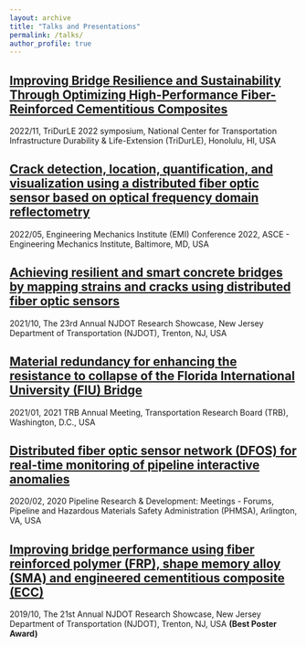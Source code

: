 ```yaml
---
layout: archive
title: "Talks and Presentations"
permalink: /talks/
author_profile: true
---
```

## [Improving Bridge Resilience and Sustainability Through Optimizing High-Performance Fiber-Reinforced Cementitious Composites ](https://www.youtube.com/watch?v=MgU1UrygLmQ)
2022/11, TriDurLE 2022 symposium, National Center for Transportation Infrastructure Durability & Life-Extension (TriDurLE), Honolulu, HI, USA

## [Crack detection, location, quantification, and visualization using a distributed fiber optic sensor based on optical frequency domain reflectometry](https://www.emi-conference.org/sites/emi-conference.org/2022/files/inline-files/Technical%20Program_V10.pdf)
2022/05, Engineering Mechanics Institute (EMI) Conference 2022, ASCE - Engineering Mechanics Institute, Baltimore, MD, USA

## [Achieving resilient and smart concrete bridges by mapping strains and cracks using distributed fiber optic sensors](https://www.njdottechtransfer.net/wp-content/uploads/2021/10/Presentation-Xiao-Tan-Infrastructure.pdf)
2021/10, The 23rd Annual NJDOT Research Showcase, New Jersey Department of Transportation (NJDOT), Trenton, NJ, USA

## [Material redundancy for enhancing the resistance to collapse of the Florida International University (FIU) Bridge](https://trid.trb.org/view/1759138)
2021/01, 2021 TRB Annual Meeting, Transportation Research Board (TRB), Washington, D.C., USA 

## [Distributed fiber optic sensor network (DFOS) for real-time monitoring of pipeline interactive anomalies](https://primis.phmsa.dot.gov/rd/mtgs/021920/Stevens%20Institute%20of%20Technology.pdf)
2020/02, 2020 Pipeline Research & Development: Meetings - Forums, Pipeline and Hazardous Materials Safety Administration (PHMSA), Arlington, VA, USA 

## [Improving bridge performance using fiber reinforced polymer (FRP), shape memory alloy (SMA) and engineered cementitious composite (ECC)](https://www.njdottechtransfer.net/wp-content/uploads/2019/10/01b-NJDOT-Presentation-Xiao-Tan-10222019.pdf)
2019/10, The 21st Annual NJDOT Research Showcase, New Jersey Department of Transportation (NJDOT), Trenton, NJ, USA **(Best Poster Award)**
